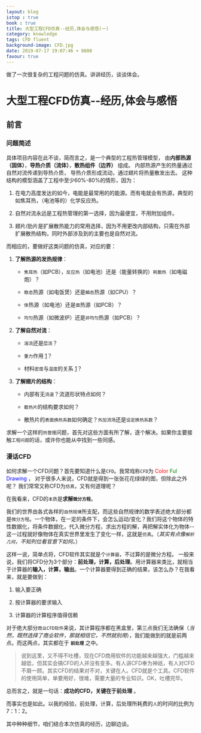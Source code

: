 ```yaml
---
layout: blog
istop : true
book : true
title: 大型工程CFD仿真--经历,体会与感悟(一)
category: knowledge
tags: CFD fluent
background-image: CFD.jpg
date: 2019-07-17 19:07:46 + 0800
favour: true
---
```

做了一次很复杂的工程问题的仿真。讲讲经历，谈谈体会。<!-- more -->

# 大型工程CFD仿真--经历,体会与感悟

## 前言

### 问题简述

具体项目内容在此不谈，简而言之，是一个典型的工程热管理模型，
由**内部热源（固体）**，**导热介质（流体）**，**散热组件（边界）** 组成。
内部热源产生的热量通过自然对流传递到导热介质，
导热介质形成流动，通过翅片将热量散发出去。
这种结构的模型涵盖了工程中至少60%-80%的情形，因为：

1. 在电力高度发达的如今，电能是最常用的的能源。而有电就会有热源，典型的如焦耳热，（电池等的）化学反应热。

2. 自然对流永远是工程热管理的第一选择，因为最便宜，不用附加组件。

3. 翅片/肋片是扩展散热能力的常用选择，因为不用更改内部结构，只需在外部扩展散热结构，同时外部涉及到的主要也是自然对流。

而相应的，要做好这类问题的仿真，对应的要：

1. **了解热源的发热规律**：

    * `焦耳热`（如PCB），`反应热`（如电池）还是（能量转换的）`耗散热`（如电磁炮）？

    * `稳态`热源（如电饭煲）还是`瞬态`热源（如CPU）？

    * `体`热源（如电池）还是`面`热源（如PCB）？

    * `均匀`热源（如微波炉）还是`非均匀`热源（如PCB）？

2. **了解自然对流**：

    * `湍流`还是`层流`？

    * `重力`作用 [1]？

    * 材料`密度`与`温度`的关系 [1]？

3. **了解翅片的结构**：

    * 内部有无`流道`？流道形状特点如何？

    * `散热片`的结构要求如何？

    * 散热片的`表面换热系数`如何确定？`外加流场`还是`设定换热系数`？

求解一个这样的`热管理`问题，首先对这些方面有所了解，逐个解决。如果你主要接触`工程问题`的话，或许你也能从中找到一些同感。

[1]: 自然对流的机理为温度变化导致流体密度变化，在重力的影响下产生浮力，从而产生流动，故而必须考虑重力影响及流体密度随温度的变化。

### 漫话CFD

如何求解一个CFD问题？首先要知道什么是`CFD`。我常戏称`CFD`为 <font color=red> Color </font>
<font color=#008000>Ful</font> <font color=Blue>Drawing</font> ，
对于很多人来说，CFD就是得到一张张花花绿绿的图，但除此之外呢？
我们常常又称CFD为`仿真`，又有何道理呢？

在我看来，CFD的`本质`是**求解`微分方程`**。

我们的世界由各式各样的`自然规律`所支配，而这些自然规律的数学表述绝大部分都是`微分方程`。一个物体，在一定的条件下，会怎么运动/变化？我们将这个物体的特性数据化，将条件数据化，代入微分方程，求出方程的解，再把解实体化为物体--这一过程就好像物体在真实世界里发生了变化一样，这就是`仿真`。（*其实有点像`解析几何`，不知列位看官意下如何。*）

这样一说，简单点将，CFD软件其实就是个`计算器`，不过算的是微分方程。
一般来说，我们将CFD分为3个部分：**前处理，计算，后处理**。用计算器来类比，就相当于计算器的**输入，计算，输出**。一个计算器要得到正确的结果，该怎么办？在我看来，就是要做到：

1. 输入要正确

2. 按计算器的要求输入

3. 计算器的计算程序值得信赖

对于绝大部分`商业CFD软件`来说，其计算程序都在黑盒里，第三点我们无法确保（*当然，既然选择了商业软件，那就相信它，不然就别用*），我们能做到的就是前两点。而这两点，其实都在于 **`前处理`** 之中。

>说到这里，又不得不吐槽，现在CFD商用软件的功能越来越强大，门槛越来越低，但其实会搞CFD的人并没有变多。有人讲CFD奉为神祇，有人对CFD不屑一顾。其实CFD的结果对不对，关键在人。CFD就是个工具。CFD软件的使用简单，单要用好，很难，需要大量的专业知识。OK，吐槽完毕。

总而言之，就是一句话：**成功的CFD，关键在于前处理** 。

而事实也是如此。以我的经验，前处理，计算，后处理所耗费的`人`的时间的比例为7：1：2。

其中种种细节，咱们结合本次仿真的经历，边聊边谈。